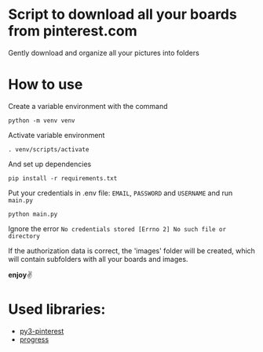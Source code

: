 # Script to download all your boards from pinterest.com
Gently download and organize all your pictures into folders

# How to use
Create a variable environment with the command
```
python -m venv venv
```
Activate variable environment
```
. venv/scripts/activate
```
And set up dependencies
```
pip install -r requirements.txt
```

Put your credentials in .env file: `EMAIL`, `PASSWORD` and `USERNAME`
and run `main.py`
```
python main.py
```
Ignore the error `No credentials stored [Errno 2] No such file or directory`

If the authorization data is correct, the 'images' folder will be created, which will contain subfolders with all your boards and images.

**enjoy**✌️

# Used libraries:
* [py3-pinterest](https://github.com/bstoilov/py3-pinterest)
* [progress](https://github.com/verigak/progress)